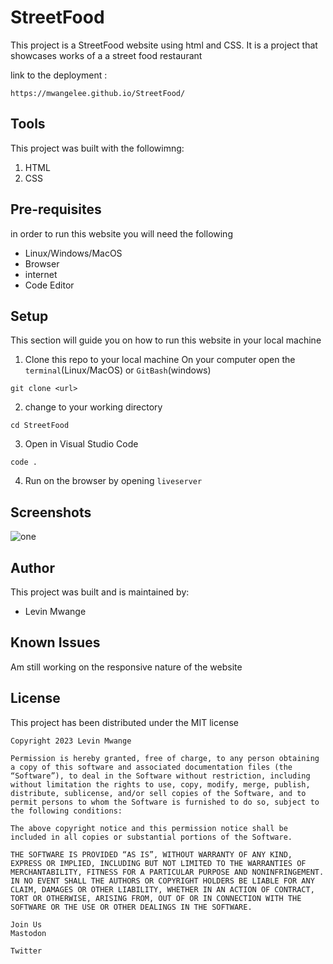 # StreetFood
This project is a StreetFood website using html and CSS. It is a project that showcases works of a a street food restaurant

link to the deployment :
```
https://mwangelee.github.io/StreetFood/
```
## Tools
This project was built with the followimng:

1. HTML
2. CSS

## Pre-requisites

in order to run this website you will need the following

- Linux/Windows/MacOS
- Browser
- internet
- Code Editor

## Setup

This section will guide you on how to run this website in your local machine

1. Clone this repo to your local machine
On your computer open the `terminal`(Linux/MacOS) or `GitBash`(windows)

```
git clone <url>
```
2. change to your working directory
```
cd StreetFood

```
3. Open in Visual Studio Code
```
code .
```
4. Run on the browser by opening `liveserver`

## Screenshots

![one](StreetFod.png)

## Author
This project was built and is maintained by:
- Levin Mwange

## Known Issues
Am still working on the responsive nature of the website

## License 
This project has been distributed under the MIT license
```
Copyright 2023 Levin Mwange

Permission is hereby granted, free of charge, to any person obtaining a copy of this software and associated documentation files (the “Software”), to deal in the Software without restriction, including without limitation the rights to use, copy, modify, merge, publish, distribute, sublicense, and/or sell copies of the Software, and to permit persons to whom the Software is furnished to do so, subject to the following conditions:

The above copyright notice and this permission notice shall be included in all copies or substantial portions of the Software.

THE SOFTWARE IS PROVIDED “AS IS”, WITHOUT WARRANTY OF ANY KIND, EXPRESS OR IMPLIED, INCLUDING BUT NOT LIMITED TO THE WARRANTIES OF MERCHANTABILITY, FITNESS FOR A PARTICULAR PURPOSE AND NONINFRINGEMENT. IN NO EVENT SHALL THE AUTHORS OR COPYRIGHT HOLDERS BE LIABLE FOR ANY CLAIM, DAMAGES OR OTHER LIABILITY, WHETHER IN AN ACTION OF CONTRACT, TORT OR OTHERWISE, ARISING FROM, OUT OF OR IN CONNECTION WITH THE SOFTWARE OR THE USE OR OTHER DEALINGS IN THE SOFTWARE.

Join Us
Mastodon
 
Twitter
 
```
